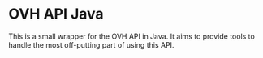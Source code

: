 # OVH API Java

This is a small wrapper for the OVH API in Java. It aims to provide tools to handle the most off-putting part of using this API.